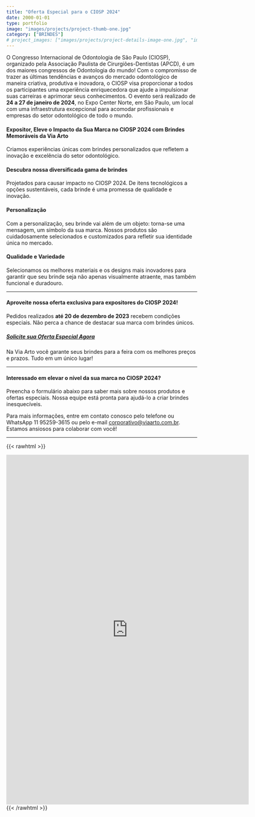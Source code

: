 ```yaml
---
title: "Oferta Especial para o CIOSP 2024"
date: 2000-01-01
type: portfolio
image: "images/projects/project-thumb-one.jpg"
category: ["BRINDES"]
# project_images: ["images/projects/project-details-image-one.jpg", "images/projects/project-details-image-two.jpg"]
---
```


O Congresso Internacional de Odontologia de São Paulo (CIOSP), organizado pela Associação Paulista de Cirurgiões-Dentistas (APCD), é um dos maiores congressos de Odontologia do mundo! Com o compromisso de trazer as últimas tendências e avanços do mercado odontológico de maneira criativa, produtiva e inovadora, o CIOSP visa proporcionar a todos os participantes uma experiência enriquecedora que ajude a impulsionar suas carreiras e aprimorar seus conhecimentos. O evento será realizado de **24 a 27 de janeiro de 2024**, no Expo Center Norte, em São Paulo, um local com uma infraestrutura excepcional para acomodar profissionais e empresas do setor odontológico de todo o mundo.

#### Expositor, Eleve o Impacto da Sua Marca no CIOSP 2024 com Brindes Memoráveis da Via Arto

Criamos experiências únicas com brindes personalizados que refletem a inovação e excelência do setor odontológico.



#### Descubra nossa diversificada gama de brindes

Projetados para causar impacto no CIOSP 2024. De itens tecnológicos a opções sustentáveis, cada brinde é uma promessa de qualidade e inovação.

#### Personalização

Com a personalização, seu brinde vai além de um objeto: torna-se uma mensagem, um símbolo da sua marca. Nossos produtos são cuidadosamente selecionados e customizados para refletir sua identidade única no mercado.

#### Qualidade e Variedade

Selecionamos os melhores materiais e os designs mais inovadores para garantir que seu brinde seja não apenas visualmente atraente, mas também funcional e duradouro.

---

#### Aproveite nossa oferta exclusiva para expositores do CIOSP 2024!

Pedidos realizados **até 20 de dezembro de 2023** recebem condições especiais. Não perca a chance de destacar sua marca com brindes únicos.

##### [Solicite sua Oferta Especial Agora](#contato)

Na Via Arto você garante seus brindes para a feira com os melhores preços e prazos. Tudo em um único lugar!

---

#### Interessado em elevar o nível da sua marca no CIOSP 2024?

Preencha o formulário abaixo para saber mais sobre nossos produtos e ofertas especiais. Nossa equipe está pronta para ajudá-lo a criar brindes inesquecíveis.

Para mais informações, entre em contato conosco pelo telefone ou WhatsApp 11 95259-3615 ou pelo e-mail corporativo@viaarto.com.br. Estamos ansiosos para colaborar com você!

---

{{< rawhtml >}}
<iframe src="https://docs.google.com/forms/d/e/1FAIpQLScQHMRjsM57pz90NMW-GpA0vlLjFNvgdqwjFgziDizoIR55iA/viewform?embedded=true" width="640" height="922" frameborder="0" marginheight="0" marginwidth="0">Carregando…</iframe>
{{< /rawhtml >}}